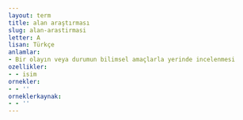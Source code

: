 ```yaml
---
layout: term
title: alan araştırması
slug: alan-arastirmasi
letter: A
lisan: Türkçe
anlamlar:
- Bir olayın veya durumun bilimsel amaçlarla yerinde incelenmesi
ozellikler:
- - isim
ornekler:
- - ''
orneklerkaynak:
- - ''
---
```

